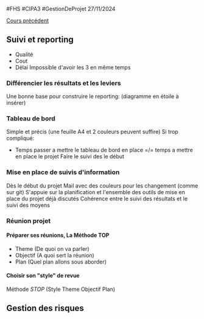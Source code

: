 #FHS #CIPA3 #GestionDeProjet
27/11/2024

[Cours précédent](Gestion%20de%20projet%20Cours%202.md)
## Suivi et reporting
- Qualité
- Cout
- Délai
Impossible d'avoir les 3 en même temps
### Différencier les **résultats** et les **leviers**
Une bonne base pour construire le reporting:
(diagramme en étoile à insérer)

### Tableau de bord
Simple et précis (une feuille A4 et 2 couleurs peuvent suffire)
Si trop compliqué:
- Temps passer a mettre le tableau de bord en place =/= temps a mettre en place le projet
Faire le suivi des le début
### Mise en place de suivis d'information
Dès le début du projet
Mail avec des couleurs pour les changement (comme sur git)
S'appuie sur la planification et l'ensemble des outils de mise en place du projet déjà discutés
Cohérence entre le suivi des résultats et le suivi des moyens
### Réunion projet
#### Préparer ses réunions, La Méthode TOP
- Theme (De quoi on va parler)
- Objectif (A quoi sert la réunion)
- Plan (Quel plan allons sous aborder)
#### Choisir son "style" de revue
Méthode *STOP* (Style Theme Objectif Plan)

## Gestion des risques